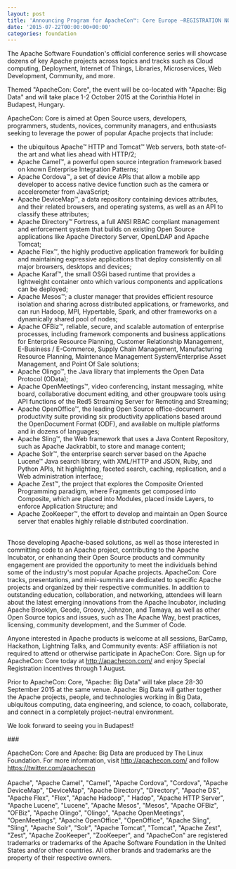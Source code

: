 ```yaml
---
layout: post
title: 'Announcing Program for ApacheCon™: Core Europe –REGISTRATION NOW OPEN!'
date: '2015-07-22T00:00:00+00:00'
categories: foundation
---
```

<div>The Apache Software Foundation's official conference series will showcase dozens of key Apache projects across topics and tracks such as Cloud computing, Deployment, Internet of Things, Libraries, Microservices, Web Development, Community, and more.</div> 
  <p>Themed &quot;ApacheCon: Core&quot;, the event will be co-located with &quot;Apache: Big Data&quot; and will take place 1-2 October 2015 at the Corinthia Hotel in Budapest, Hungary.</p> 
  <div> 
    <p>ApacheCon: Core is aimed at Open Source users, developers, programmers, students, novices, community managers, and enthusiasts seeking to leverage the power of popular Apache projects that include:</p> 
    <p> </p> 
    <ul> 
      <li>the ubiquitous Apache™ HTTP and Tomcat™ Web servers, both state-of-the art and what lies ahead with HTTP/2;</li> 
      <li>Apache Camel™, a powerful open source integration framework based on known Enterprise Integration Patterns;</li> 
      <li>Apache Cordova™, a set of device APIs that allow a mobile app developer to access native device function such as the camera or accelerometer from JavaScript;</li> 
      <li>Apache DeviceMap™, a data repository containing devices attributes, and their related browsers, and operating systems, as well as an API to classify these attributes;</li> 
      <li>Apache Directory™ Fortress, a full ANSI RBAC compliant management and enforcement system that builds on existing Open Source applications like Apache Directory Server, OpenLDAP and Apache Tomcat;</li> 
      <li>Apache Flex™, the highly productive application framework for building and maintaining expressive applications that deploy consistently on all major browsers, desktops and devices;</li> 
      <li>Apache Karaf™, the small OSGi based runtime that provides a lightweight container onto which various components and applications can be deployed;</li> 
      <li>Apache Mesos™; a cluster manager that provides efficient resource isolation and sharing across distributed applications, or frameworks, and can run Hadoop, MPI, Hypertable, Spark, and other frameworks on a dynamically shared pool of nodes;</li> 
      <li>Apache OFBiz™, reliable, secure, and scalable automation of enterprise processes, including framework components and business applications for Enterprise Resource Planning, Customer Relationship Management, E-Business / E-Commerce, Supply Chain Management, Manufacturing Resource Planning, Maintenance Management System/Enterprise Asset Management, and Point Of Sale solutions;</li> 
      <li>Apache Olingo™, the Java library that implements the Open Data Protocol (OData);</li> 
      <li>Apache OpenMeetings™, video conferencing, instant messaging, white board, collaborative document editing, and other groupware tools using API functions of the Red5 Streaming Server for Remoting and Streaming;</li> 
      <li>Apache OpenOffice™, the leading Open Source office-document productivity suite providing six productivity applications based around the OpenDocument Format (ODF), and available on multiple platforms and in dozens of languages;</li> 
      <li>Apache Sling™, the Web framework that uses a Java Content Repository, such as Apache Jackrabbit, to store and manage content;</li> 
      <li>Apache Solr™, the enterprise search server based on the Apache Lucene™ Java search library, with XML/HTTP and JSON, Ruby, and Python APIs, hit highlighting, faceted search, caching, replication, and a Web administration interface;</li> 
      <li>Apache Zest™, the project that explores the Composite Oriented Programming paradigm, where Fragments get composed into Composite, which are placed into Modules, placed inside Layers, to enforce Application Structure; and</li> 
      <li>Apache ZooKeeper™, the effort to develop and maintain an Open Source server that enables highly reliable distributed coordination.</li> 
    </ul> 
    <p> </p> 
  </div> 
  <div><br /></div> 
  <div>Those developing Apache-based solutions, as well as those interested in committing code to an Apache project, contributing to the Apache Incubator, or enhancing their Open Source products and community engagement are provided the opportunity to meet the individuals behind some of the industry's most popular Apache projects. ApacheCon: Core tracks, presentations, and mini-summits are dedicated to specific Apache projects and organized by their respective communities. In addition to outstanding education, collaboration, and networking, attendees will learn about the latest emerging innovations from the Apache Incubator, including Apache Brooklyn, Geode, Groovy, Johnzon, and Tamaya, as well as other Open Source topics and issues, such as The Apache Way, best practices, licensing, community development, and the Summer of Code.</div> 
  <div> 
    <p>Anyone interested in Apache products is welcome at all sessions, BarCamp, Hackathon, Lightning Talks, and Community events: ASF affiliation is not required to attend or otherwise participate in ApacheCon: Core. Sign up for ApacheCon: Core today at <a href="http://apachecon.com/">http://apachecon.com/</a> and enjoy Special Registration incentives through 1 August.</p> 
    <p>Prior to ApacheCon: Core, &quot;Apache: Big Data&quot; will take place 28-30 September 2015 at the same venue. Apache: Big Data will gather together the Apache projects, people, and technologies working in Big Data, ubiquitous computing, data engineering, and science, to coach, collaborate, and connect in a completely project-neutral environment.</p> 
  </div> 
  <div> 
    <p>We look forward to seeing you in Budapest!</p> 
    <p>###</p> 
  </div> 
  <div>ApacheCon: Core and Apache: Big Data are produced by The Linux Foundation. For more information, visit <a href="http://apachecon.com/">http://apachecon.com/</a> and follow <a href="https://twitter.com/apachecon">https://twitter.com/apachecon</a></div> 
  <div><br />Apache&quot;, &quot;Apache Camel&quot;, &quot;Camel&quot;, &quot;Apache Cordova&quot;, &quot;Cordova&quot;, &quot;Apache DeviceMap&quot;, &quot;DeviceMap&quot;, &quot;Apache Directory&quot;, &quot;Directory&quot;, &quot;Apache DS&quot;, &quot;Apache Flex&quot;, &quot;Flex&quot;, &quot;Apache Hadoop&quot;, &quot; Hadop&quot;, &quot;Apache HTTP Server&quot;, &quot;Apache Lucene&quot;, &quot;Lucene&quot;, &quot;Apache Mesos&quot;, &quot;Mesos&quot;, &quot;Apache OFBiz&quot;, &quot;OFBiz&quot;, &quot;Apache Olingo&quot;, &quot;Olingo&quot;, &quot;Apache OpenMeetings&quot;, &quot;OpenMeetings&quot;, &quot;Apache OpenOffice&quot;, &quot;OpenOffice&quot;, &quot;Apache Sling&quot;, &quot;Sling&quot;, &quot;Apache Solr&quot;, &quot;Solr&quot;, &quot;Apache Tomcat&quot;, &quot;Tomcat&quot;, &quot;Apache Zest&quot;, &quot;Zest&quot;, &quot;Apache ZooKeeper&quot;, &quot;ZooKeeper&quot;, and &quot;ApacheCon&quot; are registered trademarks or trademarks of the Apache Software Foundation in the United States and/or other countries. All other brands and trademarks are the property of their respective owners.</div>
